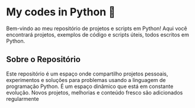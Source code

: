 # My codes in Python 🐍

Bem-vindo ao meu repositório de projetos e scripts em Python! Aqui você encontrará projetos, exemplos de código e scripts úteis, todos escritos em Python.

## Sobre o Repositório

Este repositório é um espaço onde compartilho projetos pessoais, experimentos e soluções para problemas usando a linguagem de programação Python.
É um espaço dinâmico que está em constante evolução. Novos projetos, melhorias e conteúdo fresco são adicionados regularmente